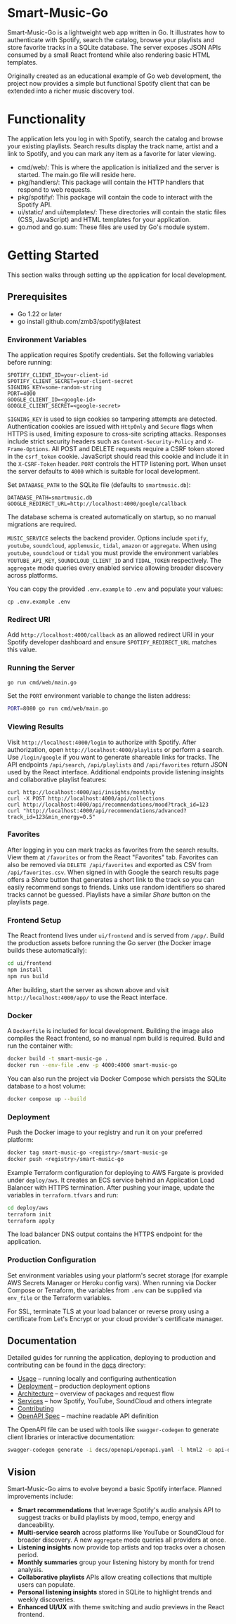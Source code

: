 # Smart-Music-Go

Smart-Music-Go is a lightweight web app written in Go. It illustrates how to authenticate with Spotify, search the catalog, browse your playlists and store favorite tracks in a SQLite database. The server exposes JSON APIs consumed by a small React frontend while also rendering basic HTML templates.

Originally created as an educational example of Go web development, the project now provides a simple but functional Spotify client that can be extended into a richer music discovery tool.

# Functionality
The application lets you log in with Spotify, search the catalog and browse your existing playlists. Search results display the track name, artist and a link to Spotify, and you can mark any item as a favorite for later viewing.

- cmd/web/: This is where the application is initialized and the server is started. The main.go file will reside here.
- pkg/handlers/: This package will contain the HTTP handlers that respond to web requests.
- pkg/spotify/: This package will contain the code to interact with the Spotify API.
- ui/static/ and ui/templates/: These directories will contain the static files (CSS, JavaScript) and HTML templates for your application.
- go.mod and go.sum: These files are used by Go's module system.

# Getting Started
This section walks through setting up the application for local development.

## Prerequisites
- Go 1.22 or later
- go install github.com/zmb3/spotify@latest


### Environment Variables
The application requires Spotify credentials. Set the following variables before running:

```
SPOTIFY_CLIENT_ID=your-client-id
SPOTIFY_CLIENT_SECRET=your-client-secret
SIGNING_KEY=some-random-string
PORT=4000
GOOGLE_CLIENT_ID=<google-id>
GOOGLE_CLIENT_SECRET=<google-secret>
```

`SIGNING_KEY` is used to sign cookies so tampering attempts are detected.
Authentication cookies are issued with `HttpOnly` and `Secure` flags when HTTPS
is used, limiting exposure to cross-site scripting attacks.
Responses include strict security headers such as `Content-Security-Policy` and `X-Frame-Options`.
All POST and DELETE requests require a CSRF token stored in the `csrf_token`
cookie. JavaScript should read this cookie and include it in the
`X-CSRF-Token` header.
`PORT` controls the HTTP listening port. When unset the server defaults to
`4000` which is suitable for local development.

Set `DATABASE_PATH` to the SQLite file (defaults to `smartmusic.db`):

```
DATABASE_PATH=smartmusic.db
GOOGLE_REDIRECT_URL=http://localhost:4000/google/callback
```
The database schema is created automatically on startup, so no manual migrations are required.

`MUSIC_SERVICE` selects the backend provider. Options include `spotify`,
`youtube`, `soundcloud`, `applemusic`, `tidal`, `amazon` or `aggregate`.
When using `youtube`, `soundcloud` or `tidal` you must provide the environment
variables `YOUTUBE_API_KEY`, `SOUNDCLOUD_CLIENT_ID` and `TIDAL_TOKEN`
respectively. The `aggregate` mode queries every enabled service allowing
broader discovery across platforms.

You can copy the provided `.env.example` to `.env` and populate your values:

```
cp .env.example .env
```

### Redirect URI
Add `http://localhost:4000/callback` as an allowed redirect URI in your Spotify
developer dashboard and ensure `SPOTIFY_REDIRECT_URL` matches this value.

### Running the Server

```bash
go run cmd/web/main.go
```

Set the `PORT` environment variable to change the listen address:

```bash
PORT=8080 go run cmd/web/main.go
```

### Viewing Results
Visit `http://localhost:4000/login` to authorize with Spotify. After authorization, open `http://localhost:4000/playlists` or perform a search.
Use `/login/google` if you want to generate shareable links for tracks.
The API endpoints `/api/search`, `/api/playlists` and `/api/favorites` return JSON used by the React interface.
Additional endpoints provide listening insights and collaborative playlist features:

```
curl http://localhost:4000/api/insights/monthly
curl -X POST http://localhost:4000/api/collections
curl http://localhost:4000/api/recommendations/mood?track_id=123
curl "http://localhost:4000/api/recommendations/advanced?track_id=123&min_energy=0.5"
```


### Favorites
After logging in you can mark tracks as favorites from the search results. View them at `/favorites` or from the React "Favorites" tab. Favorites can also be removed via `DELETE /api/favorites` and exported as CSV from `/api/favorites.csv`.
When signed in with Google the search results page offers a *Share* button that generates a short link to the track so you can easily recommend songs to friends.
Links use random identifiers so shared tracks cannot be guessed. Playlists have a similar *Share* button on the playlists page.

### Frontend Setup

The React frontend lives under `ui/frontend` and is served from `/app/`.
Build the production assets before running the Go server (the Docker image
builds these automatically):

```bash
cd ui/frontend
npm install
npm run build
```

After building, start the server as shown above and visit
`http://localhost:4000/app/` to use the React interface.

### Docker
A `Dockerfile` is included for local development. Building the image also compiles
the React frontend, so no manual npm build is required. Build and run the container with:

```bash
docker build -t smart-music-go .
docker run --env-file .env -p 4000:4000 smart-music-go
```

You can also run the project via Docker Compose which persists the SQLite
database to a host volume:

```bash
docker compose up --build
```

### Deployment
Push the Docker image to your registry and run it on your preferred platform:

```bash
docker tag smart-music-go <registry>/smart-music-go
docker push <registry>/smart-music-go
```

Example Terraform configuration for deploying to AWS Fargate is provided under
`deploy/aws`. It creates an ECS service behind an Application Load Balancer with
HTTPS termination. After pushing your image, update the variables in
`terraform.tfvars` and run:

```bash
cd deploy/aws
terraform init
terraform apply
```

The load balancer DNS output contains the HTTPS endpoint for the application.

### Production Configuration
Set environment variables using your platform's secret storage (for example
AWS Secrets Manager or Heroku config vars). When running via Docker Compose or
Terraform, the variables from `.env` can be supplied via `env_file` or the
Terraform variables.


For SSL, terminate TLS at your load balancer or reverse proxy using a certificate
from Let's Encrypt or your cloud provider's certificate manager.

## Documentation
Detailed guides for running the application, deploying to production and
contributing can be found in the [docs](docs) directory:

- [Usage](docs/usage.md) – running locally and configuring authentication
 - [Deployment](docs/deployment.md) – production deployment options
- [Architecture](docs/architecture.md) – overview of packages and request flow
- [Services](docs/services.md) – how Spotify, YouTube, SoundCloud and others integrate
 - [Contributing](CONTRIBUTING.md)
 - [OpenAPI Spec](docs/openapi/openapi.yaml) – machine readable API definition

The OpenAPI file can be used with tools like `swagger-codegen` to generate client
libraries or interactive documentation:

```bash
swagger-codegen generate -i docs/openapi/openapi.yaml -l html2 -o api-docs
```



## Vision
Smart-Music-Go aims to evolve beyond a basic Spotify interface. Planned improvements include:

- **Smart recommendations** that leverage Spotify's audio analysis API to suggest tracks or build playlists by mood, tempo, energy and danceability.
- **Multi-service search** across platforms like YouTube or SoundCloud for broader discovery. A new `aggregate` mode queries all providers at once.
- **Listening insights** now provide top artists and top tracks over a chosen period.
- **Monthly summaries** group your listening history by month for trend analysis.
- **Collaborative playlists** APIs allow creating collections that multiple users can populate.
- **Personal listening insights** stored in SQLite to highlight trends and weekly discoveries.
- **Enhanced UI/UX** with theme switching and audio previews in the React frontend.

